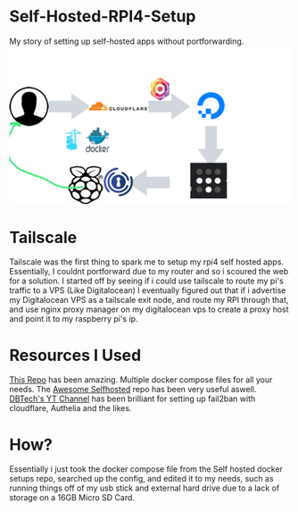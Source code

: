 # Self-Hosted-RPI4-Setup
My story of setting up self-hosted apps without portforwarding.
![image](/mockup.png)

# Tailscale
Tailscale was the first thing to spark me to setup my rpi4 self hosted apps.
Essentially, I couldnt portforward due to my router and so i scoured the web for a solution.
I started off by seeing if i could use tailscale to route my pi's traffic to a VPS (Like Digitalocean)
I eventually figured out that if i advertise my Digitalocean VPS as a tailscale exit node, and route my RPI through that, and use nginx proxy manager on my digitalocean vps
to create a proxy host and point it to my raspberry pi's ip.

# Resources I Used
[This Repo](https://github.com/abhilesh/self-hosted_docker_setups) has been amazing. Multiple docker compose files for all your needs.
The [Awesome Selfhosted](https://github.com/awesome-selfhosted/awesome-selfhosted) repo has been very useful aswell.
[DBTech's YT Channel](https://www.youtube.com/c/DBTechYT) has been brilliant for setting up fail2ban with cloudflare, Authelia and the likes.

# How?
Essentially i just took the docker compose file from the Self hosted docker setups repo, searched up the config, and edited it to my needs, such as running things off of my usb stick and external hard drive due to a lack of storage on a 16GB Micro SD Card.
